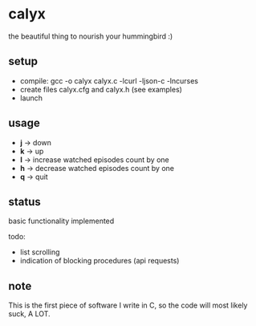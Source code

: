 calyx
=====
the beautiful thing to nourish your hummingbird :)

setup
-----
* compile: gcc -o calyx calyx.c -lcurl -ljson-c -lncurses
* create files calyx.cfg and calyx.h (see examples)
* launch

usage
-----
* **j** -> down
* **k** -> up
* **l** -> increase watched episodes count by one
* **h** -> decrease watched episodes count by one
* **q** -> quit

status
------
basic functionality implemented

todo: 
* list scrolling
* indication of blocking procedures (api requests)

note
----
This is the first piece of software I write in C, so the code will most likely suck, A LOT.
